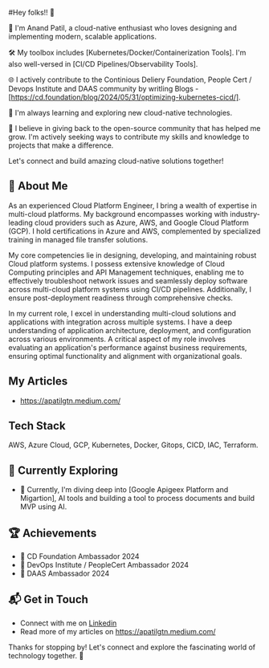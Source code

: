 #Hey folks!! 👋



🚀 I'm Anand Patil, a cloud-native enthusiast who loves designing and implementing modern, scalable applications. 

🛠️ My toolbox includes [Kubernetes/Docker/Containerization Tools]. I'm also well-versed in [CI/CD Pipelines/Observability Tools].

🌐 I actively contribute to the Continious Deliery Foundation, People Cert / Devops Institute  and DAAS community by writling Blogs - [https://cd.foundation/blog/2024/05/31/optimizing-kubernetes-cicd/].

🌱 I'm always learning and exploring new cloud-native technologies. 

🌱 I believe in giving back to the open-source community that has helped me grow. I'm actively seeking ways to contribute my skills and knowledge to projects that make a difference.


Let's connect and build amazing cloud-native solutions together!

## 🚀 About Me

As an experienced Cloud Platform Engineer, I bring a wealth of expertise in multi-cloud platforms. My background encompasses working with industry-leading cloud providers such as Azure, AWS, and Google Cloud Platform (GCP). I hold certifications in Azure and AWS, complemented by specialized training in managed file transfer solutions.

My core competencies lie in designing, developing, and maintaining robust Cloud platform systems. I possess extensive knowledge of Cloud Computing principles and API Management techniques, enabling me to effectively troubleshoot network issues and seamlessly deploy software across multi-cloud platform systems using CI/CD pipelines. Additionally, I ensure post-deployment readiness through comprehensive checks.

In my current role, I excel in understanding multi-cloud solutions and applications with integration across multiple systems. I have a deep understanding of application architecture, deployment, and configuration across various environments. A critical aspect of my role involves evaluating an application's performance against business requirements, ensuring optimal functionality and alignment with organizational goals.

## My Articles
- https://apatilgtn.medium.com/


## Tech Stack
AWS, Azure Cloud, GCP, Kubernetes, Docker, Gitops, CICD, IAC, Terraform.

## 🌱 Currently Exploring

- 🚀 Currently, I'm diving deep into [Google Apigeex Platform and Migartion], AI tools and building a tool to process documents and build MVP using AI.


 ## 🏆 Achievements

- 🌟 CD Foundation Ambassador 2024
- 🌟 DevOps Institute / PeopleCert Ambassador 2024
- 🌟 DAAS Ambassador 2024


## 📬 Get in Touch

- Connect with me on [Linkedin](https://twitter.com/introvertedbot)
- Read more of my articles on https://apatilgtn.medium.com/

Thanks for stopping by! Let's connect and explore the fascinating world of technology together. 🚀



<!--

